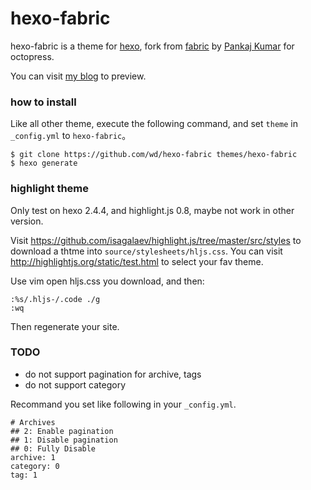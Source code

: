 hexo-fabric
===========

hexo-fabric is a theme for [hexo](https://github.com/tommy351/hexo), fork from [fabric](http://github.com/panks/fabric) by [Pankaj Kumar](http://panks.me) for octopress.

You can visit [my blog](http://wdicc.com) to preview.

### how to install

Like all other theme, execute the following command, and set `theme` in `_config.yml` to `hexo-fabric`。
```
$ git clone https://github.com/wd/hexo-fabric themes/hexo-fabric
$ hexo generate
```

### highlight theme
Only test on hexo 2.4.4, and highlight.js 0.8, maybe not work in other version.

Visit https://github.com/isagalaev/highlight.js/tree/master/src/styles to download a thtme into `source/stylesheets/hljs.css`. You can visit http://highlightjs.org/static/test.html  to select your fav theme.

Use vim open hljs.css you download, and then:
```
:%s/.hljs-/.code ./g
:wq
```

Then regenerate your site.

### TODO
- do not support pagination for archive, tags
- do not support category

Recommand you set like following in your `_config.yml`.
```
# Archives
## 2: Enable pagination
## 1: Disable pagination
## 0: Fully Disable
archive: 1
category: 0
tag: 1
```
